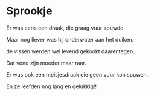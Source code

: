 # Sprookje

Er was eens een draak, die graag vuur spuwde.

Maar nog liever was hij onderwater aan het duiken.

de vissen werden wel levend gekookt daarentegen.

Dat vond zijn moeder maar raar.

Er was ook een meisjesdraak die geen vuur kon spuwen.

En ze leefden nog lang en gelukkig!!
